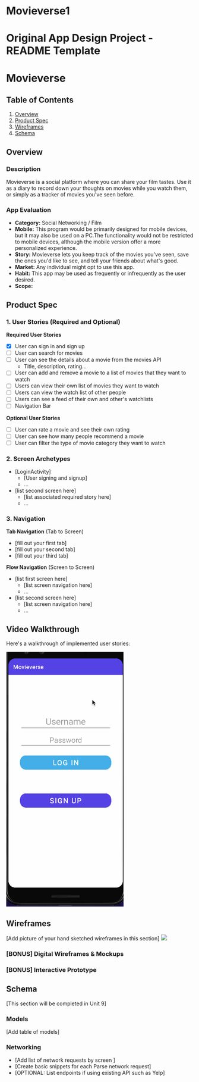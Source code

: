 # Movieverse1
Original App Design Project - README Template
===

# Movieverse

## Table of Contents
1. [Overview](#Overview)
1. [Product Spec](#Product-Spec)
1. [Wireframes](#Wireframes)
2. [Schema](#Schema)

## Overview
### Description
Movieverse is a social platform where you can share your film tastes. Use it as a diary to record down your thoughts on movies while you watch them, or simply as a tracker of movies you've seen before. 
### App Evaluation

- **Category:** Social Networking / Film
- **Mobile:** This program would be primarily designed for mobile devices, but it may also be used on a PC.The functionality would not be restricted to mobile devices, although the mobile version offer a more personalized experience.
- **Story:** Movieverse lets you keep track of the movies you've seen, save the ones you'd like to see, and tell your friends about what's good. 
- **Market:** Any individual might opt to use this app.
- **Habit:** This app may be used as frequently or infrequently as the user desired. 
- **Scope:** 

## Product Spec

### 1. User Stories (Required and Optional)

**Required User Stories**
- [x] User can sign in and sign up
- [ ] User can search for movies
- [ ] User can see the details about a movie from the movies API
    - Title, description, rating...
- [ ] User can add and remove a movie to a list of movies that they want to  watch
- [ ] Users can view their own list of movies they want to watch
- [ ] Users can view the watch list of other people
- [ ] Users can see a feed of their own and other's watchlists
- [ ] Navigation Bar

**Optional User Stories**

- [ ] User can rate a movie and see their own rating
- [ ] User can see how many people recommend a movie
- [ ] User can filter the type of movie category they want to watch

### 2. Screen Archetypes

* [LoginActivity]
   * [User signing and signup]
   * ...
* [list second screen here]
   * [list associated required story here]
   * ...

### 3. Navigation

**Tab Navigation** (Tab to Screen)



* [fill out your first tab]
* [fill out your second tab]
* [fill out your third tab]

**Flow Navigation** (Screen to Screen)

* [list first screen here]
   * [list screen navigation here]
   * ...
* [list second screen here]
   * [list screen navigation here]
   * ...

## Video Walkthrough
Here's a walkthrough of implemented user stories:

<img src='walkthrough.gif' title='Video Walkthrough' width='' alt='Video Walkthrough' />


## Wireframes
[Add picture of your hand sketched wireframes in this section]
<img src="YOUR_WIREFRAME_IMAGE_URL" width=600>

### [BONUS] Digital Wireframes & Mockups

### [BONUS] Interactive Prototype

## Schema 
[This section will be completed in Unit 9]
### Models
[Add table of models]
### Networking
- [Add list of network requests by screen ]
- [Create basic snippets for each Parse network request]
- [OPTIONAL: List endpoints if using existing API such as Yelp]

